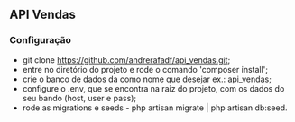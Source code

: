## API Vendas
### Configuração

- git clone https://github.com/andrerafadf/api_vendas.git;
- entre no diretório do projeto e rode o comando 'composer install';
- crie o banco de dados da como nome que desejar ex.: api_vendas;
- configure o .env, que se encontra na raiz do projeto, com os dados do seu bando (host, user e pass);
- rode as migrations e seeds - php artisan migrate | php artisan db:seed.